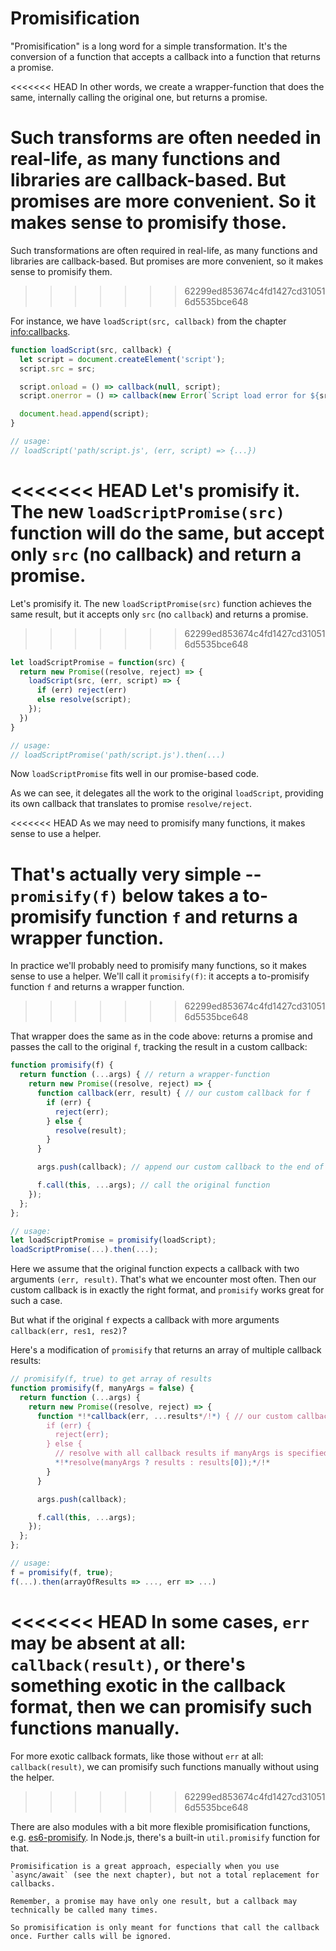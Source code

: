 # Promisification

"Promisification" is a long word for a simple transformation. It's the conversion of a function that accepts a callback into a function that returns a promise.

<<<<<<< HEAD
In other words, we create a wrapper-function that does the same, internally calling the original one, but returns a promise.

Such transforms are often needed in real-life, as many functions and libraries are callback-based. But promises are more convenient. So it makes sense to promisify those.
=======
Such transformations are often required in real-life, as many functions and libraries are callback-based. But promises are more convenient, so it makes sense to promisify them.
>>>>>>> 62299ed853674c4fd1427cd310516d5535bce648

For instance, we have `loadScript(src, callback)` from the chapter <info:callbacks>.

```js run
function loadScript(src, callback) {
  let script = document.createElement('script');
  script.src = src;

  script.onload = () => callback(null, script);
  script.onerror = () => callback(new Error(`Script load error for ${src}`));

  document.head.append(script);
}

// usage:
// loadScript('path/script.js', (err, script) => {...})
```

<<<<<<< HEAD
Let's promisify it. The new `loadScriptPromise(src)` function will do the same, but accept only `src` (no callback) and return a promise.
=======
Let's promisify it. The new `loadScriptPromise(src)` function achieves the same result, but it accepts only `src` (no `callback`) and returns a promise.
>>>>>>> 62299ed853674c4fd1427cd310516d5535bce648

```js
let loadScriptPromise = function(src) {
  return new Promise((resolve, reject) => {
    loadScript(src, (err, script) => {
      if (err) reject(err)
      else resolve(script);
    });
  })
}

// usage:
// loadScriptPromise('path/script.js').then(...)
```

Now `loadScriptPromise` fits well in our promise-based code.

As we can see, it delegates all the work to the original `loadScript`, providing its own callback that translates to promise `resolve/reject`.

<<<<<<< HEAD
As we may need to promisify many functions, it makes sense to use a helper.

That's actually very simple -- `promisify(f)` below takes a to-promisify function `f` and returns a wrapper function.
=======
In practice we'll probably need to promisify many functions, so it makes sense to use a helper. We'll call it `promisify(f)`: it accepts a to-promisify function `f` and returns a wrapper function.
>>>>>>> 62299ed853674c4fd1427cd310516d5535bce648

That wrapper does the same as in the code above: returns a promise and passes the call to the original `f`, tracking the result in a custom callback:

```js
function promisify(f) {
  return function (...args) { // return a wrapper-function
    return new Promise((resolve, reject) => {
      function callback(err, result) { // our custom callback for f
        if (err) {
          reject(err);
        } else {
          resolve(result);
        }
      }

      args.push(callback); // append our custom callback to the end of arguments

      f.call(this, ...args); // call the original function
    });
  };
};

// usage:
let loadScriptPromise = promisify(loadScript);
loadScriptPromise(...).then(...);
```

Here we assume that the original function expects a callback with two arguments `(err, result)`. That's what we encounter most often. Then our custom callback is in exactly the right format, and `promisify` works great for such a case.

But what if the original `f` expects a callback with more arguments `callback(err, res1, res2)`?

Here's a modification of `promisify` that returns an array of multiple callback results:

```js
// promisify(f, true) to get array of results
function promisify(f, manyArgs = false) {
  return function (...args) {
    return new Promise((resolve, reject) => {
      function *!*callback(err, ...results*/!*) { // our custom callback for f
        if (err) {
          reject(err);
        } else {
          // resolve with all callback results if manyArgs is specified
          *!*resolve(manyArgs ? results : results[0]);*/!*
        }
      }

      args.push(callback);

      f.call(this, ...args);
    });
  };
};

// usage:
f = promisify(f, true);
f(...).then(arrayOfResults => ..., err => ...)
```

<<<<<<< HEAD
In some cases, `err` may be absent at all: `callback(result)`, or there's something exotic in the callback format, then we can promisify such functions manually.
=======
For more exotic callback formats, like those without `err` at all: `callback(result)`, we can promisify such functions manually without using the helper.
>>>>>>> 62299ed853674c4fd1427cd310516d5535bce648

There are also modules with a bit more flexible promisification functions, e.g. [es6-promisify](https://github.com/digitaldesignlabs/es6-promisify). In Node.js, there's a built-in `util.promisify` function for that.

```smart
Promisification is a great approach, especially when you use `async/await` (see the next chapter), but not a total replacement for callbacks.

Remember, a promise may have only one result, but a callback may technically be called many times.

So promisification is only meant for functions that call the callback once. Further calls will be ignored.
```
